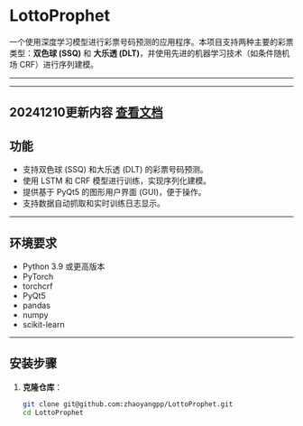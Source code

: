 # LottoProphet


一个使用深度学习模型进行彩票号码预测的应用程序。本项目支持两种主要的彩票类型：**双色球 (SSQ)** 和 **大乐透 (DLT)**，并使用先进的机器学习技术（如条件随机场 CRF）进行序列建模。

-------------------------

---

## 20241210更新内容  [查看文档](./train_ssq_update.md)

## 功能

- 支持双色球 (SSQ) 和大乐透 (DLT) 的彩票号码预测。
- 使用 LSTM 和 CRF 模型进行训练，实现序列化建模。
- 提供基于 PyQt5 的图形用户界面 (GUI)，便于操作。
- 支持数据自动抓取和实时训练日志显示。
---

## 环境要求

- Python 3.9 或更高版本
- PyTorch
- torchcrf
- PyQt5
- pandas
- numpy
- scikit-learn

---

## 安装步骤

1. **克隆仓库**：
   ```bash
   git clone git@github.com:zhaoyangpp/LottoProphet.git
   cd LottoProphet
